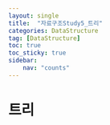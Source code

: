 ```yaml
---
layout: single
title:  "자료구조Study5_트리"
categories: DataStructure
tag: [DataStructure]
toc: true
toc_sticky: true
sidebar:
    nav: "counts"
---
```



# 트리

